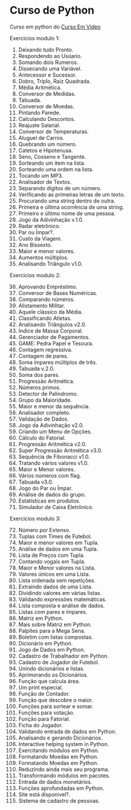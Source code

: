 # Curso de Python
 Curso em python do [Curso Em Video](https://www.cursoemvideo.com)
 
 Exercicios modulo 1:
 
  1. Deixando tudo Pronto.
  2. Respondendo ao Usúario.
  3. Somando dois Rumeros.
  4. Dissecando uma Variável.
  5. Antecessor e Sucessor.
  6. Dobro, Triplo, Raiz Quadrada.
  7. Média Aritmética.
  8. Conversor de Medidas.
  9. Tabuada.
  10. Conversor de Moedas.
  11. Pintando Parede.
  12. Calculando Descontos.
  13. Reajuste Salarial.
  14. Conversor de Temperaturas.
  15. Aluguel de Carros.
  16. Quebrando um número.
  17. Catetos e Hipotenusa.
  18. Seno, Cosseno e Tangente.
  19. Sorteando um item na lista.
  20. Sorteando uma ordem na lista.
  21. Tocando um MP3.
  22. Analisador de Textos.
  23. Separando dígitos de um número.
  24. Verificando as primeiras letras de um texto.
  25. Procurando uma string dentro de outra.
  26. Primeira e última ocorrência de uma string.
  27. Primeiro e último nome de uma pessoa.
  28. Jogo da Adivinhação v.1.0.
  29. Radar eletrônico.
  30. Par ou Ímpar?.
  31. Custo da Viagem.
  32. Ano Bissexto.
  33. Maior e menor valores.
  34. Aumentos múltiplos.
  35. Analisando Triângulo v1.0.

 Exercicios modulo 2:

  36. Aprovando Empréstimo.
  37. Conversor de Bases Numéricas.
  38. Comparando números.
  39. Alistamento Militar.
  40. Aquele clássico da Média.
  41. Classificando Atletas.
  42. Analisando Triângulos v2.0.
  43. Índice de Massa Corporal.
  44. Gerenciador de Pagamentos.
  45. GAME: Pedra Papel e Tesoura.
  46. Contagem regressiva.
  47. Contagem de pares.
  48. Soma ímpares múltiplos de três.
  49. Tabuada v.2.0.
  50. Soma dos pares.
  51. Progressão Aritmética.
  52. Números primos.
  53. Detector de Palíndromo.
  54. Grupo da Maioridade.
  55. Maior e menor da sequência.
  56. Analisador completo.
  57. Validação de Dados.
  58. Jogo da Adivinhação v2.0.
  59. Criando um Menu de Opções.
  60. Cálculo do Fatorial.
  61. Progressão Aritmética v2.0.
  62. Super Progressão Aritmética v3.0.
  63. Sequência de Fibonacci v1.0.
  64. Tratando vários valores v1.0.
  65. Maior e Menor valores.
  66. Vários números com flag.
  67. Tabuada v3.0.
  68. Jogo do Par ou Ímpar.
  69. Análise de dados do grupo.
  70. Estatísticas em produtos.
  71. Simulador de Caixa Eletrônico.

 Exercicios modulo 3:
 
  72. Número por Extenso.
  73. Tuplas com Times de Futebol.
  74. Maior e menor valores em Tupla.
  75. Análise de dados em uma Tupla.
  76. Lista de Preços com Tupla.
  77. Contando vogais em Tupla.
  78. Maior e Menor valores na Lista.
  79. Valores únicos em uma Lista.
  80. Lista ordenada sem repetições.
  81. Extraindo dados de uma Lista.
  82. Dividindo valores em várias listas.
  83. Validando expressões matemáticas.
  84. Lista composta e análise de dados.
  85. Listas com pares e ímpares.
  86. Matriz em Python.
  87. Mais sobre Matriz em Python.
  88. Palpites para a Mega Sena.
  89. Boletim com listas compostas.
  90. Dicionário em Python.
  91. Jogo de Dados em Python.
  92. Cadastro de Trabalhador em Python.
  93. Cadastro de Jogador de Futebol.
  94. Unindo dicionários e listas.
  95. Aprimorando os Dicionários.
  96. Função que calcula área.
  97. Um print especial.
  98. Função de Contador.
  99. Função que descobre o maior.
  100. Funções para sortear e somar.
  101. Funções para votação.
  102. Função para Fatorial.
  103. Ficha do Jogador.
  104. Validando entrada de dados em Python.
  105. Analisando e gerando Dicionários.
  106. Interactive helping system in Python.
  107. Exercitando módulos em Python.
  108. Formatando Moedas em Python.
  109. Formatando Moedas em Python.
  110. Reduzindo ainda mais seu programa.
  111. Transformando módulos em pacotes.
  112. Entrada de dados monetários.
  113. Funções aprofundadas em Python.
  114. Site está disponivel?.
  115. Sistema de cadastro de pessoas.
